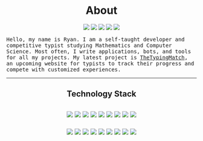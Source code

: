 <h1 align="center">About</h1>
<p align="center">
  <img src="https://img.shields.io/website?url=http%3A%2F%2Fthetypingmatch.com&color=c82846&style=for-the-badge" />
  <a href="https://www.youtube.com/channel/UCpv2tyHoB6x5-Lb03xMYeCg"><img src="https://img.shields.io/badge/YouTube-FF0000?style=for-the-badge&logo=youtube&logoColor=white" /></a>
  <a href="https://www.reddit.com/user/LeSirH"><img src="https://img.shields.io/badge/Reddit-FF4500?style=for-the-badge&logo=reddit&logoColor=white" /></a>
  <a href="https://stackoverflow.com/users/11364754/lesirh"><img src="https://img.shields.io/badge/Stack_Overflow-FE7A16?style=for-the-badge&logo=stack-overflow&logoColor=white" /></a> 
  <a href="https://discord.gg/t4e2nqJ"><img src="https://img.shields.io/badge/Discord-7289DA?style=for-the-badge&logo=discord&logoColor=white" /></a>
</p>
<samp align="center">
Hello, my name is Ryan. I am a self-taught developer and competitive typist studying Mathematics and Computer Science. Most often, I write applications, bots, and tools for all my projects. My latest project is <a href="https://thetypingmatch.com/">TheTypingMatch</a>, an upcoming website for typists to track their progress and compete with customized experiences.
</samp>
<hr />
<h2 align="center">Technology Stack<h2>
<p align="center">
  <img src="https://img.shields.io/badge/JavaScript-F7DF1E?style=flat-square&logo=javascript&logoColor=black" />
  <img src="https://img.shields.io/badge/Node.js-43853D?style=flat-square&logo=node.js&logoColor=white" />
  <img src="https://img.shields.io/badge/TypeScript-007ACC?style=flat-square&logo=typescript&logoColor=white" />
  <img src="https://img.shields.io/badge/Python-3776AB?style=flat-square&logo=python&logoColor=white" />
  <img src="https://img.shields.io/badge/HTML5-E34F26?style=flat-square&logo=html5&logoColor=white" />
  <img src="https://img.shields.io/badge/CSS3-1572B6?style=flat-square&logo=css3&logoColor=white" />
  <img src="https://img.shields.io/badge/Rust-000000?style=flat-square&logo=rust&logoColor=white" />
  <img src="https://img.shields.io/badge/Java-ED8B00?style=flat-square&logo=java&logoColor=white" />
  <img src="https://img.shields.io/badge/C%2B%2B-00599C?style=flat-square&logo=c%2B%2B&logoColor=white" />
</p>
<p align="center">
  <img src="https://img.shields.io/badge/Express.js-404D59?style=flat-square&logo=node.js&logoColor=white" />
  <img src="https://img.shields.io/badge/Sass-CC6699?style=flat-square&logo=sass&logoColor=white" />
  <img src="https://img.shields.io/badge/jQuery-0769AD?style=flat-square&logo=jquery&logoColor=white" />
  <img src="https://img.shields.io/badge/React-20232A?style=flat-square&logo=react&logoColor=61DAFB" />
  <img src="https://img.shields.io/badge/Redux-593D88?style=flat-square&logo=redux&logoColor=white" />
  <img src="https://img.shields.io/badge/MySQL-00000F?style=flat-square&logo=mysql&logoColor=white" />
  <img src="https://img.shields.io/badge/MongoDB-4EA94B?style=flat-square&logo=mongodb&logoColor=white" />
  <img src="https://img.shields.io/badge/SQLite-07405E?style=flat-square&logo=sqlite&logoColor=white" />
  <img src="https://img.shields.io/badge/Heroku-430098?style=flat-square&logo=heroku&logoColor=white" />
</p>

<!--START_SECTION:waka-->
<!--END_SECTION:waka-->
